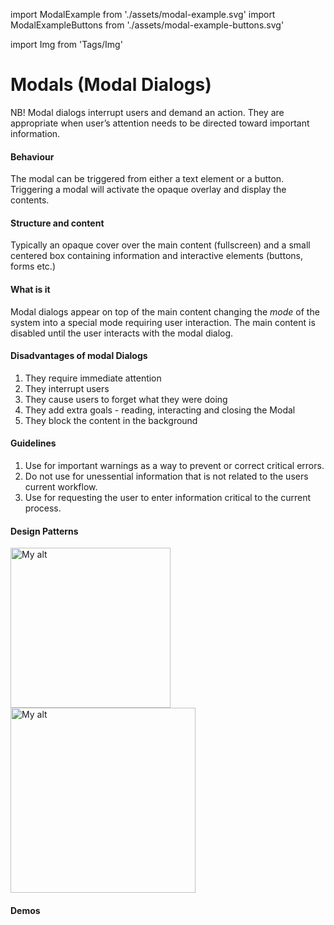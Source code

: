 import ModalExample from './assets/modal-example.svg'
import ModalExampleButtons from './assets/modal-example-buttons.svg'

import Img from 'Tags/Img'

# Modals (Modal Dialogs)

NB! Modal dialogs interrupt users and demand an action. They are appropriate when user’s attention needs to be directed toward important information.

#### Behaviour

The modal can be triggered from either a text element or a button. Triggering a modal will activate the opaque overlay and display the contents.

#### Structure and content

Typically an opaque cover over the main content (fullscreen) and a small centered box containing information and interactive elements (buttons, forms etc.)

#### What is it

Modal dialogs appear on top of the main content changing the _mode_ of the system into a special mode requiring user interaction. The main content is disabled until the user interacts with the modal dialog.

#### Disadvantages of modal Dialogs

1.  They require immediate attention
2.  They interrupt users
3.  They cause users to forget what they were doing
4.  They add extra goals - reading, interacting and closing the Modal
5.  They block the content in the background

#### Guidelines

1.  Use for important warnings as a way to prevent or correct critical errors.
2.  Do not use for unessential information that is not related to the users current workflow.
3.  Use for requesting the user to enter information critical to the current process.

#### Design Patterns

<Img src={ModalExample} caption="Modal with header, text and close button" alt="My alt" height="256" />
<Img src={ModalExampleButtons} caption="Modal with header, text, buttons and close button" alt="My alt" height="296" />

#### Demos
